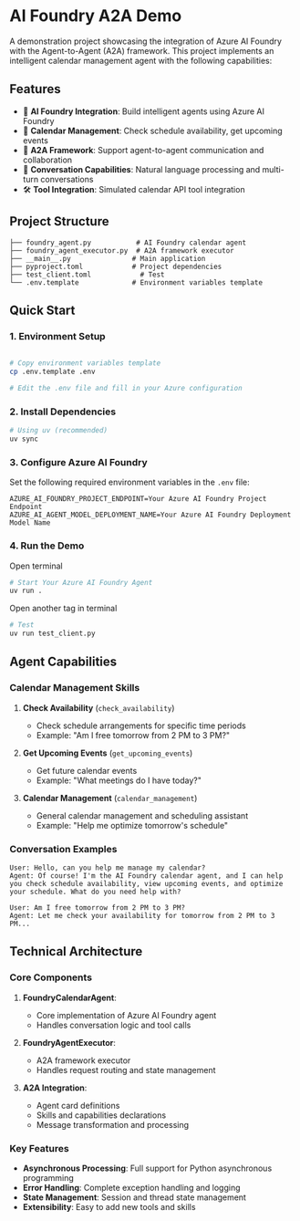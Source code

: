 # AI Foundry A2A Demo

A demonstration project showcasing the integration of Azure AI Foundry with the Agent-to-Agent (A2A) framework. This project implements an intelligent calendar management agent with the following capabilities:

## Features

- 🤖 **AI Foundry Integration**: Build intelligent agents using Azure AI Foundry
- 📅 **Calendar Management**: Check schedule availability, get upcoming events
- 🔄 **A2A Framework**: Support agent-to-agent communication and collaboration
- 💬 **Conversation Capabilities**: Natural language processing and multi-turn conversations
- 🛠️ **Tool Integration**: Simulated calendar API tool integration

## Project Structure

```
├── foundry_agent.py           # AI Foundry calendar agent 
├── foundry_agent_executor.py  # A2A framework executor
├── __main__.py               # Main application
├── pyproject.toml            # Project dependencies 
├── test_client.toml            # Test 
└── .env.template             # Environment variables template
```

## Quick Start

### 1. Environment Setup

```bash

# Copy environment variables template
cp .env.template .env

# Edit the .env file and fill in your Azure configuration
```

### 2. Install Dependencies

```bash
# Using uv (recommended)
uv sync
```

### 3. Configure Azure AI Foundry

Set the following required environment variables in the `.env` file:

```env
AZURE_AI_FOUNDRY_PROJECT_ENDPOINT=Your Azure AI Foundry Project Endpoint
AZURE_AI_AGENT_MODEL_DEPLOYMENT_NAME=Your Azure AI Foundry Deployment Model Name
```

### 4. Run the Demo

Open terminal

```bash
# Start Your Azure AI Foundry Agent
uv run .
```

Open another tag in terminal

```bash
# Test 
uv run test_client.py
```


## Agent Capabilities

### Calendar Management Skills

1. **Check Availability** (`check_availability`)
   - Check schedule arrangements for specific time periods
   - Example: "Am I free tomorrow from 2 PM to 3 PM?"

2. **Get Upcoming Events** (`get_upcoming_events`)
   - Get future calendar events
   - Example: "What meetings do I have today?"

3. **Calendar Management** (`calendar_management`)
   - General calendar management and scheduling assistant
   - Example: "Help me optimize tomorrow's schedule"

### Conversation Examples

```
User: Hello, can you help me manage my calendar?
Agent: Of course! I'm the AI Foundry calendar agent, and I can help you check schedule availability, view upcoming events, and optimize your schedule. What do you need help with?

User: Am I free tomorrow from 2 PM to 3 PM?
Agent: Let me check your availability for tomorrow from 2 PM to 3 PM...
```

## Technical Architecture

### Core Components

1. **FoundryCalendarAgent**: 
   - Core implementation of Azure AI Foundry agent
   - Handles conversation logic and tool calls

2. **FoundryAgentExecutor**:
   - A2A framework executor
   - Handles request routing and state management

3. **A2A Integration**:
   - Agent card definitions
   - Skills and capabilities declarations
   - Message transformation and processing

### Key Features

- **Asynchronous Processing**: Full support for Python asynchronous programming
- **Error Handling**: Complete exception handling and logging
- **State Management**: Session and thread state management
- **Extensibility**: Easy to add new tools and skills
